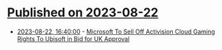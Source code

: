# [Published on 2023-08-22](index.md)

* [2023-08-22, 16:40:00](https://slashdot.org/story/23/08/22/1623239/microsoft-to-sell-off-activision-cloud-gaming-rights-to-ubisoft-in-bid-for-uk-approval?utm_source=rss1.0mainlinkanon&utm_medium=feed) - [Microsoft To Sell Off Activision Cloud Gaming Rights To Ubisoft in Bid for UK Approval](https://slashdot.org/story/23/08/22/1623239/microsoft-to-sell-off-activision-cloud-gaming-rights-to-ubisoft-in-bid-for-uk-approval?utm_source=rss1.0mainlinkanon&utm_medium=feed)
